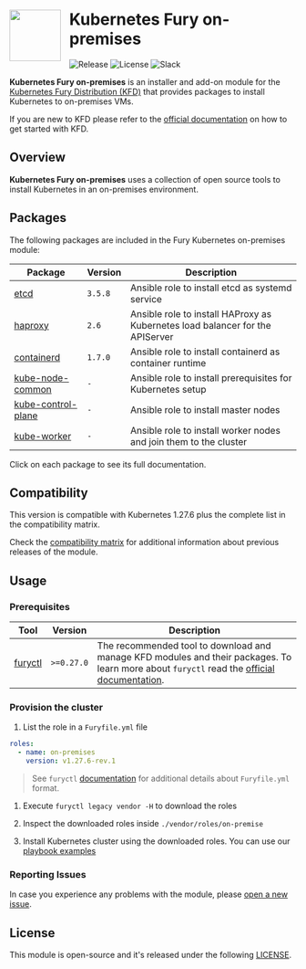 <!-- markdownlint-disable MD033 -->
<h1>
    <img src="https://github.com/sighupio/fury-distribution/blob/main/docs/assets/fury-epta-white.png?raw=true" align="left" width="90" style="margin-right: 15px"/>
    Kubernetes Fury on-premises
</h1>
<!-- markdownlint-enable MD033 -->

![Release](https://img.shields.io/badge/Latest%20Release-v1.27.6--rev.1-blue)
![License](https://img.shields.io/github/license/sighupio/fury-kubernetes-on-premises?label=License)
![Slack](https://img.shields.io/badge/slack-@kubernetes/fury-yellow.svg?logo=slack&label=Slack)

<!-- <KFD-DOCS> -->

**Kubernetes Fury on-premises** is an installer and add-on module for the [Kubernetes Fury Distribution (KFD)][kfd-repo] that provides
packages to install Kubernetes to on-premises VMs.

If you are new to KFD please refer to the [official documentation][kfd-docs] on how to get started with KFD.

## Overview

**Kubernetes Fury on-premises** uses a collection of open source tools to install Kubernetes in an on-premises environment.

## Packages

The following packages are included in the Fury Kubernetes on-premises module:

| Package                                        | Version  | Description                                                                   |
| ---------------------------------------------- | -------- | ----------------------------------------------------------------------------- |
| [etcd](roles/etcd)                             | `3.5.8`  | Ansible role to install etcd as systemd service                               |
| [haproxy](roles/haproxy)                       | `2.6`    | Ansible role to install HAProxy as Kubernetes load balancer for the APIServer |
| [containerd](roles/containerd)                 | `1.7.0`  | Ansible role to install containerd as container runtime                       |
| [kube-node-common](roles/kube-node-common)     | `-`      | Ansible role to install prerequisites for Kubernetes setup                    |
| [kube-control-plane](roles/kube-control-plane) | `-`      | Ansible role to install master nodes                                          |
| [kube-worker](roles/kube-worker)               | `-`      | Ansible role to install worker nodes and join them to the cluster             |

Click on each package to see its full documentation.

## Compatibility

This version is compatible with Kubernetes 1.27.6 plus the complete list in the compatibility matrix.

Check the [compatibility matrix][compatibility-matrix] for additional information about previous releases of the module.

## Usage

### Prerequisites

| Tool                    | Version    | Description                                                                                                                                                |
| ----------------------- |------------| ---------------------------------------------------------------------------------------------------------------------------------------------------------- |
| [furyctl][furyctl-repo] | `>=0.27.0` | The recommended tool to download and manage KFD modules and their packages. To learn more about `furyctl` read the [official documentation][furyctl-repo]. |

### Provision the cluster

1. List the role in a `Furyfile.yml` file

```yaml
roles:
  - name: on-premises
    version: v1.27.6-rev.1
```

> See `furyctl` [documentation][furyctl-repo] for additional details about `Furyfile.yml` format.

1. Execute `furyctl legacy vendor -H` to download the roles

2. Inspect the downloaded roles inside `./vendor/roles/on-premise`

3. Install Kubernetes cluster using the downloaded roles. You can use our [playbook examples](examples/playbooks)

<!-- Links -->

[furyctl-repo]: https://github.com/sighupio/furyctl
[compatibility-matrix]: https://github.com/sighupio/fury-kubernetes-on-premises/blob/master/docs/COMPATIBILITY_MATRIX.md
[kfd-repo]: https://github.com/sighupio/fury-distribution
[kfd-docs]: https://docs.kubernetesfury.com/docs/distribution/

<!-- </KFD-DOCS> -->

<!-- <FOOTER> -->

### Reporting Issues

In case you experience any problems with the module, please [open a new issue](https://github.com/sighupio/fury-kubernetes-on-premises/issues/new/choose).

## License

This module is open-source and it's released under the following [LICENSE](LICENSE).

<!-- </FOOTER> -->
